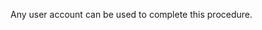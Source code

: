 <Token xmlns:xlink="http://www.w3.org/1999/xlink">Any user account can be used to complete this procedure.</Token>
